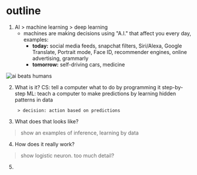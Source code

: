 # outline
1. AI > machine learning > deep learning
	- machines are making decisions using "A.I." that affect you every day, examples:
		- **today:** social media feeds, snapchat filters, Siri/Alexa, Google Translate, Portrait mode, Face ID, recommender engines, online advertising, grammarly
		- **tomorrow:** self-driving cars, medicine

![ai beats humans](https://i.ibb.co/4sdFz9L/Screenshot-2019-12-10-at-11-53-15-AM.png)

2. What is it?
	CS: tell a computer what to do by programming it step-by-step
	ML: teach a computer to make predictions by learning hidden patterns in data
	
		> decision: action based on predictions
		
3. What does that looks like?

> show an examples of inference, learning by data

4. How does it really work?

> show logistic neuron.  too much detail?

5. 


<!--stackedit_data:
eyJoaXN0b3J5IjpbMTY0MjIzODc0MywtMTQ1NTgxMDkzOSwtMj
U4MTAzOTY3LC0xNTM0OTkwNjQ0LDIwNDAyOTc2MjJdfQ==
-->